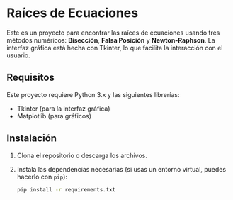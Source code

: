 # Raíces de Ecuaciones

Este es un proyecto para encontrar las raíces de ecuaciones usando tres métodos numéricos: **Bisección**, **Falsa Posición** y **Newton-Raphson**. La interfaz gráfica está hecha con Tkinter, lo que facilita la interacción con el usuario.

## Requisitos

Este proyecto requiere Python 3.x y las siguientes librerías:

- Tkinter (para la interfaz gráfica)
- Matplotlib (para gráficos)

## Instalación

1. Clona el repositorio o descarga los archivos.
2. Instala las dependencias necesarias (si usas un entorno virtual, puedes hacerlo con `pip`):

   ```bash
   pip install -r requirements.txt
